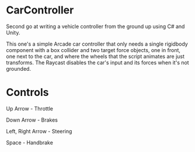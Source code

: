 # CarController
Second go at writing a vehicle controller from the ground up using C# and Unity.

This one's a simple Arcade car controller that only needs a single rigidbody component with a box collider and two target force objects, one in front, one next to the car, and where the wheels that the script animates are just transforms. The Raycast disables the car's input and its forces when it's not grounded.

# Controls

Up Arrow - Throttle

Down Arrow - Brakes

Left, Right Arrow - Steering

Space - Handbrake
